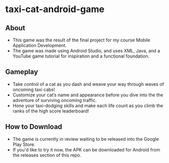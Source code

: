 # taxi-cat-android-game
## About
- This game was the result of the final project for my course Mobile Application Development.
- The game was made using Android Studio, and uses XML, Java, and a YouTube game tutorial for inspiration and a functional foundation.
## Gameplay
- Take control of a cat as you dash and weave your way through waves of oncoming taxi cabs!
- Customize your cat’s name and appearance before you dive into the the adventure of surviving oncoming traffic.
- Hone your taxi-dodging skills and make each life count as you climb the ranks of the high score leaderboard!
## How to Download
- The game is currently in review waiting to be released into the Google Play Store.
- If you'd like to try it now, the APK can be downloaded for Android from the releases section of this repo.
